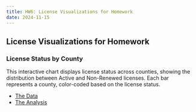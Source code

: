 ```yaml
---
title: HW6: License Visualizations for Homework
date: 2024-11-15
---
```


## License Visualizations for Homework

### License Status by County
This interactive chart displays license status across counties, showing the distribution between Active and Non-Renewed licenses. Each bar represents a county, color-coded based on the license status.

- [The Data](https://github.com/UIUC-iSchool-DataViz/is445_data/raw/main/licenses_fall2022.csv)
- [The Analysis](https://github.com/moiralala/moiralala.github.io/tree/main/python_notebooks/hw6.ipynb)